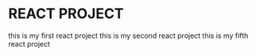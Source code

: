 # REACT PROJECT
this is my first react project
this is my second react project
this is my fifth react project
